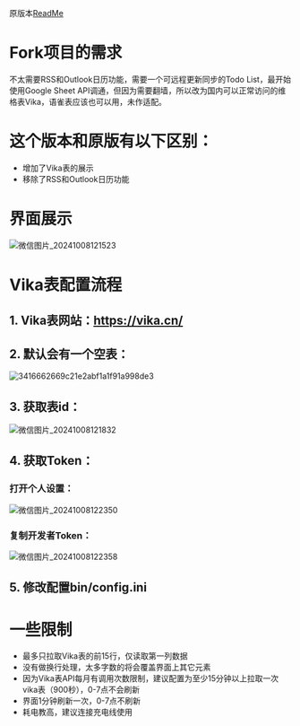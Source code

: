 原版本[ReadMe](README_original.md)

# Fork项目的需求
  不太需要RSS和Outlook日历功能，需要一个可远程更新同步的Todo List，最开始使用Google Sheet API调通，但因为需要翻墙，所以改为国内可以正常访问的维格表Vika，语雀表应该也可以用，未作适配。
  
# 这个版本和原版有以下区别：
* 增加了Vika表的展示
* 移除了RSS和Outlook日历功能

# 界面展示
![微信图片_20241008121523](https://github.com/user-attachments/assets/b3bda8f5-e256-487b-b44a-a2bedaf3ddcc)

# Vika表配置流程
## 1. Vika表网站：https://vika.cn/
## 2. 默认会有一个空表：
![3416662669c21e2abf1a1f91a998de3](https://github.com/user-attachments/assets/87fcdfae-d6dd-40cd-a940-4b22be58e176)
## 3. 获取表id：
![微信图片_20241008121832](https://github.com/user-attachments/assets/fafc52b5-ea76-4467-810f-057a29a2fca3)
## 4. 获取Token：
### 打开个人设置：
![微信图片_20241008122350](https://github.com/user-attachments/assets/0a5c3d8d-6ac4-4497-8ce2-7f6dd411c8d6)
### 复制开发者Token：
![微信图片_20241008122358](https://github.com/user-attachments/assets/69a587c4-e6c0-4971-9226-73ae3d917b01)

## 5. 修改配置bin/config.ini

# 一些限制
* 最多只拉取Vika表的前15行，仅读取第一列数据
* 没有做换行处理，太多字数的将会覆盖界面上其它元素
* 因为Vika表API每月有调用次数限制，建议配置为至少15分钟以上拉取一次vika表（900秒），0-7点不会刷新
* 界面1分钟刷新一次，0-7点不刷新
* 耗电教高，建议连接充电线使用
